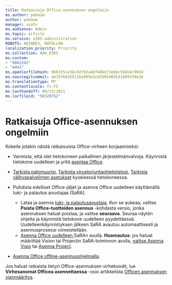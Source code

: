 ```yaml
---
title: Ratkaisuja Office-asennuksen ongelmiin
ms.author: pebaum
author: pebaum
manager: scotv
ms.audience: Admin
ms.topic: article
ms.service: o365-administration
ROBOTS: NOINDEX, NOFOLLOW
localization_priority: Priority
ms.collection: Adm_O365
ms.custom:
- "9002292"
- "4441"
ms.openlocfilehash: 0b6155ce38cd2703a4bf406d73ebbc59eb4c9034
ms.sourcegitcommit: ab75f66355116e995b3cb5505465b31989339e28
ms.translationtype: MT
ms.contentlocale: fi-FI
ms.lasthandoff: 08/13/2021
ms.locfileid: "58320752"
---
```

# <a name="solutions-for-issues-when-installing-office"></a>Ratkaisuja Office-asennuksen ongelmiin

Kokeile jotakin näistä ratkaisuista Office-virheen korjaamiseksi:

- Varmista, että olet tietokoneen paikallinen järjestelmänvalvoja. Käynnistä tietokone uudelleen ja yritä [asentaa Office](https://portal.office.com/OLS/MySoftware.aspx).

- [Tarkista palomuurisi](https://support.office.com/article/unlicensed-product-and-activation-errors-in-office-0d23d3c0-c19c-4b2f-9845-5344fedc4380#bkmk_checkfirewall), [Tarkista virustorjuntaohjelmistosi](https://support.office.com/article/unlicensed-product-and-activation-errors-in-office-0d23d3c0-c19c-4b2f-9845-5344fedc4380#bkmk_checkav), [Tarkista välityspalvelimen asetukset](https://support.office.com/article/unlicensed-product-and-activation-errors-in-office-0d23d3c0-c19c-4b2f-9845-5344fedc4380#bkmk_checkproxy) kyseisessä tietokoneessa.

- Puhdista edelliset Office-jäljet ja asenna Office uudelleen käyttämällä tuki- ja palautus avustajaa (SaRA). 

    - Lataa ja asenna [tuki- ja palautusavustaja](https://aka.ms/SARA-OfficeUninstall-Alchemy). Kun se aukeaa, valitse **Poista Office-tuotteiden asennus** -kohdasta versio, jonka asennuksen haluat poistaa, ja valitse **seuraava**. Seuraa näytön ohjeita ja käynnistä tietokone uudelleen pyydettäessä. Uudelleenkäynnistyksen jälkeen SaRA avautuu automaattisesti ja asennusprosessi viimeistellään.
    - [Asenna Office uudelleen ](https://aka.ms/sara-officeinstall) SaRAn avulla. 
    **Huomautus**: jos haluat määrittää Vision tai Projectin SaRA-toiminnon avulla, [valitse Asenna Visio](https://aka.ms/SaRA-VisioSetupScenario) tai [Asenna Project](https://aka.ms/SaRA-ProjectSetupScenario).  

- [Asenna Office offline-asennusohjelmalla](https://support.office.com/article/f0a85fe7-118f-41cb-a791-d59cef96ad1c?wt.mc_id=Alchemy_ClientDIA).

Jos haluat ratkaista tietyn Office-asennuksen virhekoodit, lue **Virhesanomat Officea asennettaessa** -osio artikkelista [Officen asennuksen vianmääritys](https://support.office.com/article/35ff2def-e0b2-4dac-9784-4cf212c1f6c2#BKMK_ErrorMessages).

